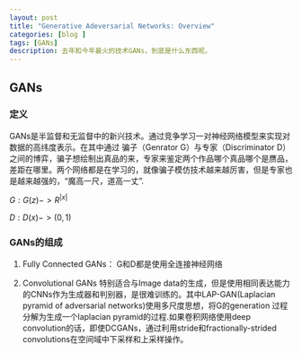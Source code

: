 ```yaml
---
layout: post
title: "Generative Adeversarial Networks: Overview"
categories: [blog ]
tags: [GANs]
description: 去年和今年最火的技术GANs，到底是什么东西呢。
---
```


## GANs
### 定义

GANs是半监督和无监督中的新兴技术。通过竞争学习一对神经网络模型来实现对数据的高纬度表示。在其中通过
骗子（Genrator G）与专家（Discriminator D）之间的博弈，骗子想绘制出真品的来，专家来鉴定两个作品哪个真品哪个是赝品，差距在哪里。两个网络都是在学习的，就像骗子模仿技术越来越厉害，但是专家也是越来越强的，“魔高一尺，道高一丈”.

$G: G(z) -> R^{|x|}$

$D: D(x) -> (0, 1)$

### GANs的组成
1. Fully Connected GANs： G和D都是使用全连接神经网络

2. Convolutional GANs
特别适合与Image data的生成，但是使用相同表达能力的CNNs作为生成器和判别器，是很难训练的。其中LAP-GAN(Laplacian pyramid of adversarial networks)使用多尺度思想，将G的generation 过程分解为生成一个laplacian pyramid的过程.如果卷积网络使用deep convolution的话，即使DCGANs，通过利用stride和fractionally-strided convolutions在空间域中下采样和上采样操作。

